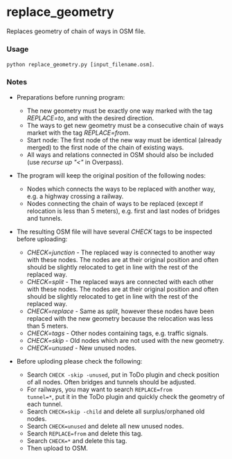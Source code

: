 # replace_geometry
Replaces geometry of chain of ways in OSM file.

### Usage ###

<code>python replace_geometry.py [input_filename.osm]</code>.

### Notes ###

* Preparations before running program:
  * The new geometry must be exactly one way marked with the tag _REPLACE=to_, and with the desired direction.
  * The ways to get new geometry must be a consecutive chain of ways market with the tag _REPLACE=from_.
  * Start node: The first node of the new way must be identical (already merged) to the first node of the chain of existing ways.
  * All ways and relations connected in OSM should also be included (use _recurse up "<"_ in Overpass).

* The program will keep the original position of the following nodes:
  * Nodes which connects the ways to be replaced with another way, e.g. a highway crossing a railway.
  * Nodes connecting the chain of ways to be replaced (except if relocation is less than 5 meters), e.g. first and last nodes of bridges and tunnels.

* The resulting OSM file will have several _CHECK_ tags to be inspected before uploading:
  * _CHECK=junction_ - The replaced way is connected to another way with these nodes. The nodes are at their original position and often should be slightly relocated to get in line with the rest of the replaced way.
  * _CHECK=split_ - The replaced ways are connected with each other with these nodes. The nodes are at their original position and often should be slightly relocated to get in line with the rest of the replaced way.
  * _CHECK=replace_ - Same as _split_, however these nodes have been replaced with the new geometry because the relocation was less than 5 meters.
  * _CHECK=tags_ - Other nodes containing tags, e.g. traffic signals.
  * _CHECK=skip_ - Old nodes which are not used with the new geometry.
  * _CHECK=unused_ - New unused nodes.
  
* Before uploding please check the following:
  * Search <code>CHECK -skip -unused</code>, put in ToDo plugin and check position of all nodes. Often bridges and tunnels should be adjusted.
  * For railways, you may want to search <code>REPLACE=from tunnel=*</code>, put it in the ToDo plugin and quickly check the geometry of each tunnel.
  * Search <code>CHECK=skip -child</code> and delete all surplus/orphaned old nodes.
  * Search <code>CHECK=unused</code> and delete all new unused nodes.
  * Search <code>REPLACE=from</code> and delete this tag.
  * Search <code>CHECK=*</code> and delete this tag.
  * Then upload to OSM.
